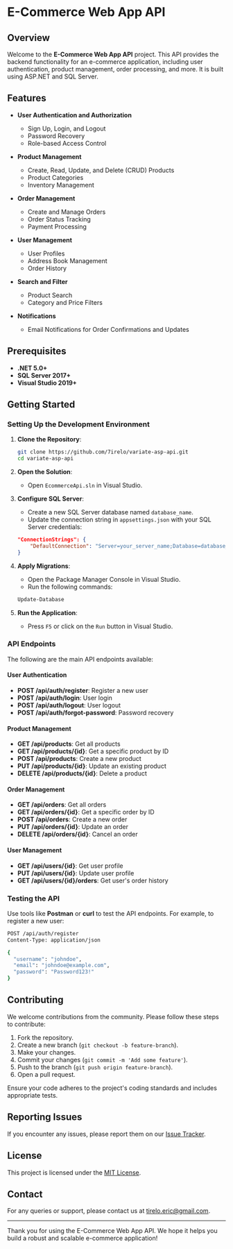 # E-Commerce Web App API

## Overview

Welcome to the **E-Commerce Web App API** project. This API provides the backend functionality for an e-commerce application, including user authentication, product management, order processing, and more. It is built using ASP.NET and SQL Server.

## Features

- **User Authentication and Authorization**
  - Sign Up, Login, and Logout
  - Password Recovery
  - Role-based Access Control

- **Product Management**
  - Create, Read, Update, and Delete (CRUD) Products
  - Product Categories
  - Inventory Management

- **Order Management**
  - Create and Manage Orders
  - Order Status Tracking
  - Payment Processing

- **User Management**
  - User Profiles
  - Address Book Management
  - Order History

- **Search and Filter**
  - Product Search
  - Category and Price Filters

- **Notifications**
  - Email Notifications for Order Confirmations and Updates

## Prerequisites

- **.NET 5.0+**
- **SQL Server 2017+**
- **Visual Studio 2019+**

## Getting Started

### Setting Up the Development Environment

1. **Clone the Repository**:
    ```bash
    git clone https://github.com/7irelo/variate-asp-api.git
    cd variate-asp-api
    ```

2. **Open the Solution**:
    - Open `EcommerceApi.sln` in Visual Studio.

3. **Configure SQL Server**:
    - Create a new SQL Server database named `database_name`.
    - Update the connection string in `appsettings.json` with your SQL Server credentials:
    ```json
    "ConnectionStrings": {
        "DefaultConnection": "Server=your_server_name;Database=database_name;User Id=your_username;Password=your_password;"
    }
    ```

4. **Apply Migrations**:
    - Open the Package Manager Console in Visual Studio.
    - Run the following commands:
    ```bash
    Update-Database
    ```

5. **Run the Application**:
    - Press `F5` or click on the `Run` button in Visual Studio.

### API Endpoints

The following are the main API endpoints available:

#### User Authentication
- **POST /api/auth/register**: Register a new user
- **POST /api/auth/login**: User login
- **POST /api/auth/logout**: User logout
- **POST /api/auth/forgot-password**: Password recovery

#### Product Management
- **GET /api/products**: Get all products
- **GET /api/products/{id}**: Get a specific product by ID
- **POST /api/products**: Create a new product
- **PUT /api/products/{id}**: Update an existing product
- **DELETE /api/products/{id}**: Delete a product

#### Order Management
- **GET /api/orders**: Get all orders
- **GET /api/orders/{id}**: Get a specific order by ID
- **POST /api/orders**: Create a new order
- **PUT /api/orders/{id}**: Update an order
- **DELETE /api/orders/{id}**: Cancel an order

#### User Management
- **GET /api/users/{id}**: Get user profile
- **PUT /api/users/{id}**: Update user profile
- **GET /api/users/{id}/orders**: Get user's order history

### Testing the API

Use tools like **Postman** or **curl** to test the API endpoints. For example, to register a new user:

```bash
POST /api/auth/register
Content-Type: application/json

{
  "username": "johndoe",
  "email": "johndoe@example.com",
  "password": "Password123!"
}
```

## Contributing

We welcome contributions from the community. Please follow these steps to contribute:

1. Fork the repository.
2. Create a new branch (`git checkout -b feature-branch`).
3. Make your changes.
4. Commit your changes (`git commit -m 'Add some feature'`).
5. Push to the branch (`git push origin feature-branch`).
6. Open a pull request.

Ensure your code adheres to the project's coding standards and includes appropriate tests.

## Reporting Issues

If you encounter any issues, please report them on our [Issue Tracker](https://github.com/7irelo/asp.net-e-commerce-api/issues).

## License

This project is licensed under the [MIT License](LICENSE).

## Contact

For any queries or support, please contact us at tirelo.eric@gmail.com.

---

Thank you for using the E-Commerce Web App API. We hope it helps you build a robust and scalable e-commerce application!
